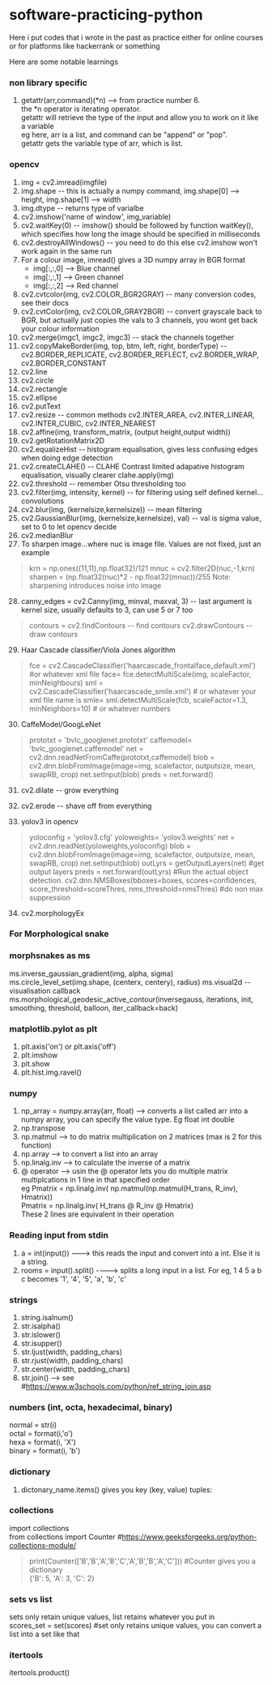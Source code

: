 # software-practicing-python

Here i put codes that i wrote in the past as practice
either for online courses or for platforms like hackerrank or something

Here are some notable learnings

### non library specific
1) getattr(arr,command)(*n) --> from practice number 6.                    
the *n operator is iterating operator.                      
getattr will retrieve the type of the input and allow you to work on it like a variable                       
eg here, arr is a list, and command can be "append" or "pop".                   
getattr gets the variable type of arr, which is list.


### opencv
1) img = cv2.imread(imgfile)
2) img.shape     -- this is actually a numpy command, img.shape[0] --> height, img.shape[1] --> width
3) img.dtype     -- returns type of varialbe
4) cv2.imshow('name of window', img_variable)
5) cv2.waitKey(0)     -- imshow() should be followed by function waitKey(), which specifies how long the image should be specified in milliseconds
6) cv2.destroyAllWindows()      -- you need to do this else cv2.imshow won't work again in the same run
7) For a colour image, imread() gives a 3D numpy array in BGR format
     - img[:,:,0] --> Blue channel
     - img[:,:,1] --> Green channel
     - img[:,:,2] --> Red channel
8) cv2.cvtcolor(img, cv2.COLOR_BGR2GRAY)      -- many conversion codes, see their docs
9) cv2.cvtColor(img, cv2.COLOR_GRAY2BGR)      -- convert grayscale back to BGR, but actually just copies the vals to 3 channels, you wont get back your colour information
10) cv2.merge(imgc1, imgc2, imgc3)      -- stack the channels together
11) cv2.copyMakeBorder(img, top, btm, left, right, borderType)      --  cv2.BORDER_REPLICATE, cv2.BORDER_REFLECT, cv2.BORDER_WRAP,  cv2.BORDER_CONSTANT
12) cv2.line
13) cv2.circle
14) cv2.rectangle
15) cv2.ellipse
16) cv2.putText
17) cv2.resize      -- common methods cv2.INTER_AREA, cv2.INTER_LINEAR, cv2.INTER_CUBIC, cv2.INTER_NEAREST
18) cv2.affine(img, transform_matrix, (output height,output width))
19) cv2.getRotationMatrix2D
20) cv2.equalizeHist      -- histogram equalisation, gives less confusing edges when doing edge detection
21) cv2.createCLAHE()      -- CLAHE Contrast limited adapative histogram equalisation, visually clearer
     clahe.apply(img)
22) cv2.threshold          -- remember Otsu thresholding too
23) cv2.filter(img, intensity, kernel)      -- for filtering using self defined kernel... convolutions
24) cv2.blur(img, (kernelsize,kernelsize))      -- mean filtering
25) cv2.GaussianBlur(img, (kernelsize,kernelsize), val)      -- val is sigma value, set to 0 to let opencv decide
26) cv2.medianBlur
27) To sharpen image...where nuc is image file. Values are not fixed, just an example
> krn = np.ones((11,11),np.float32)/121
> mnuc = cv2.filter2D(nuc,-1,krn)
> sharpen = (np.float32(nuc)*2 - np.float32(mnuc))/255
> Note: sharpening introduces noise into image
28) canny_edges = cv2.Canny(img, minval, maxval, 3)      -- last argument is kernel size, usually defaults to 3, can use 5 or 7 too
> contours = cv2.findContours     -- find contours
> cv2.drawContours     -- draw contours

29) Haar Cascade classifier/Viola Jones algorithm
> fce = cv2.CascadeClassifier('haarcascade_frontalface_default.xml')  #or whatever xml file
> face= fce.detectMultiScale(img, scaleFactor, minNeighbours)
> sml = cv2.CascadeClassifier('haarcascade_smile.xml')      # or whatever your xml file name is
> smle= sml.detectMultiScale(fcb, scaleFactor=1.3, minNeighbors=10) # or whatever numbers

30) CaffeModel/GoogLeNet
> prototxt = 'bvlc_googlenet.prototxt'
> caffemodel= 'bvlc_googlenet.caffemodel'
> net = cv2.dnn.readNetFromCaffe(prototxt,caffemodel)
> blob = cv2.dnn.blobFromImage(image=img, scalefactor, outputsize, mean, swapRB, crop)
> net.setInput(blob)
> preds = net.forward()

31) cv2.dilate     -- grow everything    
32) cv2.erode     -- shave off from everything

33) yolov3 in opencv
> yoloconfig = 'yolov3.cfg'
> yoloweights= 'yolov3.weights'
> net = cv2.dnn.readNet(yoloweights,yoloconfig)
> blob = cv2.dnn.blobFromImage(image=img, scalefactor, outputsize, mean, swapRB, crop)
> net.setInput(blob)
> outLyrs = getOutputLayers(net)  #get output layers
> preds = net.forward(outLyrs)      #Run the actual object detection.
> cv2.dnn.NMSBoxes(bboxes=boxes, scores=confidences, score_threshold=scoreThres, nms_threshold=nmsThres) #do non max suppression

34) cv2.morphologyEx

### For Morphological snake 
### morphsnakes as ms
ms.inverse_gaussian_gradient(img, alpha, sigma)
ms.circle_level_set(img.shape, (centerx, centery), radius)
ms.visual2d      -- visualisation callback
ms.morphological_geodesic_active_contour(inversegauss, iterations, init, smoothing, threshold, balloon, iter_callback=back)

### matplotlib.pylot as plt
1) plt.axis('on') or plt.axis('off')
2) plt.imshow
3) plt.show
4) plt.hist.img.ravel()

### numpy
1) np_array = numpy.array(arr, float)  --> converts a list called arr into a numpy array, you can specify the value type. Eg float int double 
2) np.transpose 
3) np.matmul --> to do matrix multiplication on 2 matrices (max is 2 for this function)
4) np.array --> to convert a list into an array 
5) np.linalg.inv --> to calculate the inverse of a matrix
6)  @ operator --> usin the @ operator lets you do multiple matrix multiplcations in 1 line in that specified order                         
     eg   Pmatrix = np.linalg.inv( np.matmul(np.matmul(H_trans, R_inv), Hmatrix))              
          Pmatrix = np.linalg.inv( H_trans @ R_inv @ Hmatrix)              
          These 2 lines are equivalent in their operation             

### Reading input from stdin
1) a = int(input())  ---> this reads the input and convert into a int. Else it is a string.         
2) rooms = input().split() ----> splits a long input in a list. For eg,  1 4 5 a b c  becomes '1', '4', '5', 'a', 'b', 'c'   

### strings
1) string.isalnum() 
2) str.isalpha()
3) str.islower()
4) str.isupper()
5) str.ljust(width, padding_chars)
6) str.rjust(width, padding_chars)
7) str.center(width, padding_chars)
8) str.join() --> see #https://www.w3schools.com/python/ref_string_join.asp 

### numbers (int, octa, hexadecimal, binary) 
normal = str(i)               
octal = format(i,'o')                   
hexa = format(i, 'X')              
binary = format(i, 'b')                 

        
### dictionary
1)  dictonary_name.items()  gives you key (key, value) tuples:

### collections  
import collections       
from collections import Counter   #https://www.geeksforgeeks.org/python-collections-module/    
> print(Counter(['B','B','A','B','C','A','B','B','A','C']))   #Counter gives you a dictionary                    
> {'B': 5, 'A': 3, 'C': 2}         

### sets vs list
sets only retain unique values, list retains whatever you put in        
scores_set = set(scores)  #set only retains unique values, you can convert a list into a set like that 

### itertools
itertools.product() 

